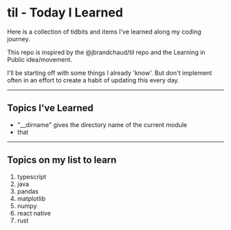 # til - Today I Learned

Here is a collection of tidbits and items I've learned along my coding journey.

This repo is inspired by the @jbrandchaud/til repo and the Learning in Public idea/movement.

I'll be starting off with some things I already 'know'. But don't implement often in an effort to create a habit of updating this every day.

***

## Topics I've Learned
- "__dirname" gives the directory name of the current module
- that

***

## Topics on my list to learn
1. typescript
2. java
3. pandas
4. matplotlib
5. numpy
6. react native
7. rust
